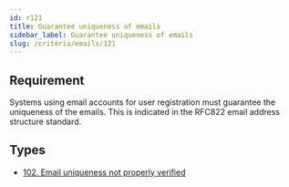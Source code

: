 ```yaml
---
id: r121
title: Guarantee uniqueness of emails
sidebar_label: Guarantee uniqueness of emails
slug: /criteria/emails/121
---
```


## Requirement

Systems using email accounts for user registration
must guarantee the uniqueness of the emails.
This is indicated in the RFC822 email address structure standard.

## Types

- [102. Email uniqueness not properly verified](/types/102)
